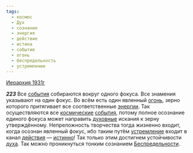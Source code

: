 ```yaml
---
tags:
  - космос
  - Дух
  - сознание
  - энергия
  - действие
  - истина
  - событие
  - огонь
  - беспредельность
  - устремление
---
```


[Иерархия 1931г](https://127.0.0.1:4002/agni/1931)

___223___
Все [события](../../../tags/#событие) собираются вокруг одного фокуса. Все знамения указывают на один фокус. Во всём есть один явленный [огонь](../../../tags/#огонь), зерно которого притягивает все соответственные [энергии](../../../tags/#энергия). Так осуществляются все [космические](../../../tags/#космос) [события](../../../tags/#событие), потому полное осознание единого фокуса может направить [духовные](../../../tags/#Дух) искания к зерну утверждённому. Непреложность творчества тогда жизненно входит, когда осознан явленный фокус, ибо таким путём [устремление](../../../tags/#устремление) входит в канал [действия](../../../tags/#действие) — [истинно](../../../tags/#истина)! Так только этим достигнем устойчивости [духа](../../../tags/#Дух). Так можно проникнуться тонким сознанием [Беспредельности](../../../tags/#беспредельность).   

